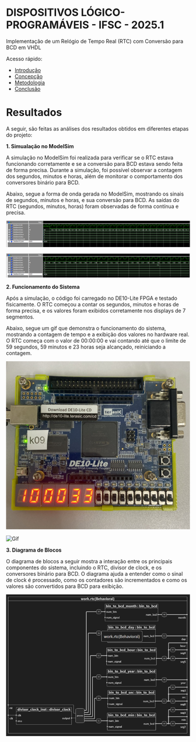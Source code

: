 # DISPOSITIVOS LÓGICO-PROGRAMÁVEIS - IFSC - 2025.1

Implementação de um Relógio de Tempo Real (RTC) com Conversão para BCD em VHDL

Acesso rápido:

  - [Introdução](./README.md)
  - [Concepção](./concepção.md)
  - [Metodologia](./metodologia.md)
  - [Conclusão](./conclusão.md)

# Resultados

A seguir, são feitas as análises dos resultados obtidos em diferentes etapas do projeto:

**1. Simualação no ModelSim**

A simulação no ModelSim foi realizada para verificar se o RTC estava funcionando corretamente e se a conversão para BCD estava sendo feita de forma precisa. Durante a simulação, foi possível observar a contagem dos segundos, minutos e horas, além de monitorar o comportamento dos conversores binário para BCD.

Abaixo, segue a forma de onda gerada no ModelSim, mostrando os sinais de segundos, minutos e horas, e sua conversão para BCD. As saídas do RTC (segundos, minutos, horas) foram observadas de forma contínua e precisa.

![ModelSim](https://github.com/thaislisatchok/riscv-multicycle/blob/master/peripherals/rtc/imagens.md/modelsim1.png)

![ModelSim](https://github.com/thaislisatchok/riscv-multicycle/blob/master/peripherals/rtc/imagens.md/modelsim2.png)


**2. Funcionamento do Sistema**

Após a simulação, o código foi carregado no DE10-Lite FPGA e testado fisicamente. O RTC começou a contar os segundos, minutos e horas de forma precisa, e os valores foram exibidos corretamente nos displays de 7 segmentos.

Abaixo, segue um gif que demonstra o funcionamento do sistema, mostrando a contagem de tempo e a exibição dos valores no hardware real. O RTC começa com o valor de 00:00:00 e vai contando até que o limite de 59 segundos, 59 minutos e 23 horas seja alcançado, reiniciando a contagem.

![Sintese](https://github.com/thaislisatchok/riscv-multicycle/blob/master/peripherals/rtc/imagens.md/sintese.jpg)

![Gif](https://github.com/thaislisatchok/riscv-multicycle/blob/master/peripherals/rtc/imagens.md/Gif.gif)


**3. Diagrama de Blocos**

O diagrama de blocos a seguir mostra a interação entre os principais componentes do sistema, incluindo o RTC, divisor de clock, e os conversores binário para BCD. O diagrama ajuda a entender como o sinal de clock é processado, como os contadores são incrementados e como os valores são convertidos para BCD para exibição.

![Diagrama_Blocos](https://github.com/thaislisatchok/riscv-multicycle/blob/master/peripherals/rtc/imagens.md/diagrama_blocos.png)


